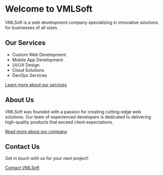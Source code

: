 # Welcome to VMLSoft

VMLSoft is a web development company specializing in innovative solutions for businesses of all sizes.

## Our Services

- Custom Web Development
- Mobile App Development
- UI/UX Design
- Cloud Solutions
- DevOps Services

[Learn more about our services](services.md)

## About Us

VMLSoft was founded with a passion for creating cutting-edge web solutions. Our team of experienced developers is dedicated to delivering high-quality products that exceed client expectations.

[Read more about our company](about.md)

## Contact Us

Get in touch with us for your next project!

[Contact VMLSoft](contact.md)
